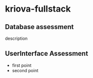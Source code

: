 # kriova-fullstack
## Database assessment
description

## UserInterface Assessment
- first point
- second point
